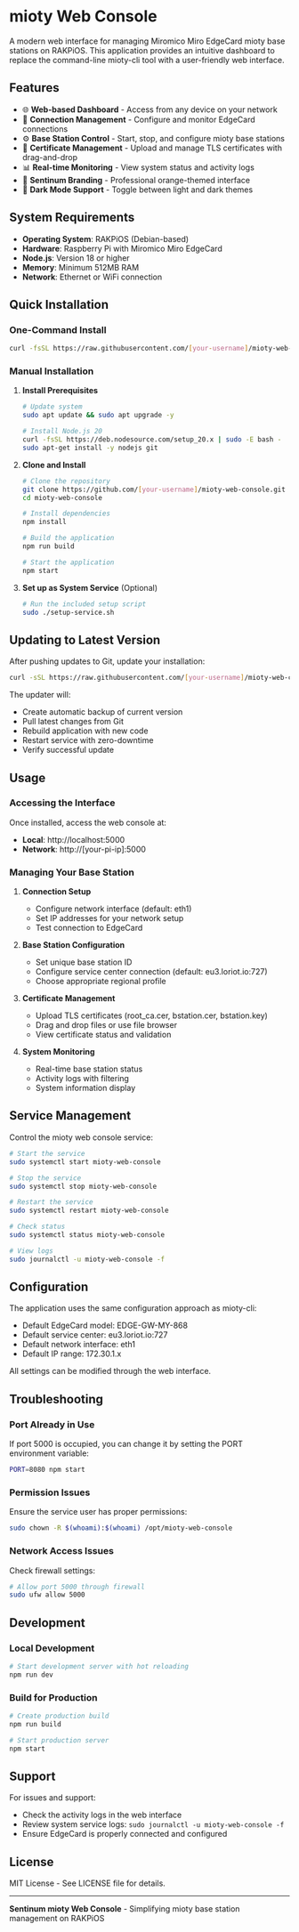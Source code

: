 # mioty Web Console

A modern web interface for managing Miromico Miro EdgeCard mioty base stations on RAKPiOS. This application provides an intuitive dashboard to replace the command-line mioty-cli tool with a user-friendly web interface.

## Features

- 🌐 **Web-based Dashboard** - Access from any device on your network
- 🔗 **Connection Management** - Configure and monitor EdgeCard connections
- ⚙️ **Base Station Control** - Start, stop, and configure mioty base stations
- 🔐 **Certificate Management** - Upload and manage TLS certificates with drag-and-drop
- 📊 **Real-time Monitoring** - View system status and activity logs
- 🎯 **Sentinum Branding** - Professional orange-themed interface
- 🌙 **Dark Mode Support** - Toggle between light and dark themes

## System Requirements

- **Operating System**: RAKPiOS (Debian-based)
- **Hardware**: Raspberry Pi with Miromico Miro EdgeCard
- **Node.js**: Version 18 or higher
- **Memory**: Minimum 512MB RAM
- **Network**: Ethernet or WiFi connection

## Quick Installation

### One-Command Install
```bash
curl -fsSL https://raw.githubusercontent.com/[your-username]/mioty-web-console/main/install.sh | bash
```

### Manual Installation

1. **Install Prerequisites**
   ```bash
   # Update system
   sudo apt update && sudo apt upgrade -y
   
   # Install Node.js 20
   curl -fsSL https://deb.nodesource.com/setup_20.x | sudo -E bash -
   sudo apt-get install -y nodejs git
   ```

2. **Clone and Install**
   ```bash
   # Clone the repository
   git clone https://github.com/[your-username]/mioty-web-console.git
   cd mioty-web-console
   
   # Install dependencies
   npm install
   
   # Build the application
   npm run build
   
   # Start the application
   npm start
   ```

3. **Set up as System Service** (Optional)
   ```bash
   # Run the included setup script
   sudo ./setup-service.sh
   ```

## Updating to Latest Version

After pushing updates to Git, update your installation:

```bash
curl -sSL https://raw.githubusercontent.com/[your-username]/mioty-web-console/main/update.sh | bash
```

The updater will:
- Create automatic backup of current version
- Pull latest changes from Git
- Rebuild application with new code
- Restart service with zero-downtime
- Verify successful update

## Usage

### Accessing the Interface
Once installed, access the web console at:
- **Local**: http://localhost:5000
- **Network**: http://[your-pi-ip]:5000

### Managing Your Base Station

1. **Connection Setup**
   - Configure network interface (default: eth1)
   - Set IP addresses for your network setup
   - Test connection to EdgeCard

2. **Base Station Configuration**
   - Set unique base station ID
   - Configure service center connection (default: eu3.loriot.io:727)
   - Choose appropriate regional profile

3. **Certificate Management**
   - Upload TLS certificates (root_ca.cer, bstation.cer, bstation.key)
   - Drag and drop files or use file browser
   - View certificate status and validation

4. **System Monitoring**
   - Real-time base station status
   - Activity logs with filtering
   - System information display

## Service Management

Control the mioty web console service:

```bash
# Start the service
sudo systemctl start mioty-web-console

# Stop the service
sudo systemctl stop mioty-web-console

# Restart the service
sudo systemctl restart mioty-web-console

# Check status
sudo systemctl status mioty-web-console

# View logs
sudo journalctl -u mioty-web-console -f
```

## Configuration

The application uses the same configuration approach as mioty-cli:
- Default EdgeCard model: EDGE-GW-MY-868
- Default service center: eu3.loriot.io:727
- Default network interface: eth1
- Default IP range: 172.30.1.x

All settings can be modified through the web interface.

## Troubleshooting

### Port Already in Use
If port 5000 is occupied, you can change it by setting the PORT environment variable:
```bash
PORT=8080 npm start
```

### Permission Issues
Ensure the service user has proper permissions:
```bash
sudo chown -R $(whoami):$(whoami) /opt/mioty-web-console
```

### Network Access Issues
Check firewall settings:
```bash
# Allow port 5000 through firewall
sudo ufw allow 5000
```

## Development

### Local Development
```bash
# Start development server with hot reloading
npm run dev
```

### Build for Production
```bash
# Create production build
npm run build

# Start production server
npm start
```

## Support

For issues and support:
- Check the activity logs in the web interface
- Review system service logs: `sudo journalctl -u mioty-web-console -f`
- Ensure EdgeCard is properly connected and configured

## License

MIT License - See LICENSE file for details.

---

**Sentinum mioty Web Console** - Simplifying mioty base station management on RAKPiOS